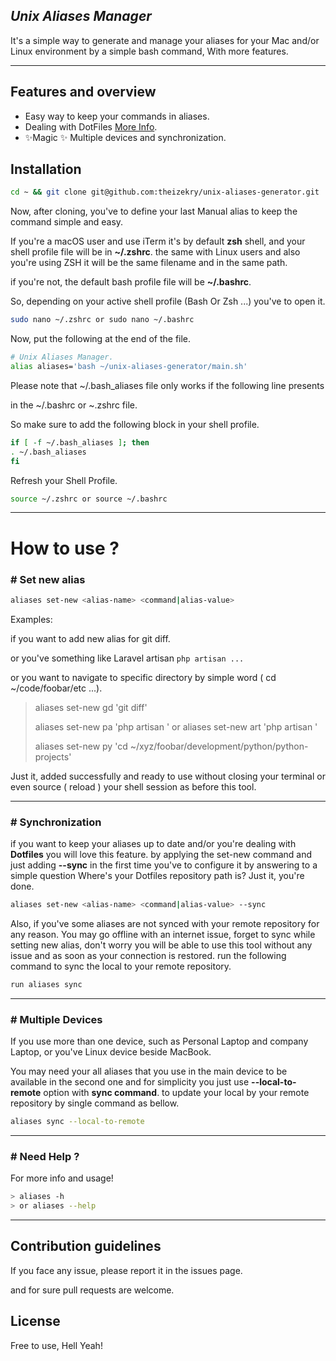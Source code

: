 ## **_Unix Aliases Manager_**

It's a simple way to generate and manage your aliases for your Mac and/or Linux environment by a simple bash command, With more features.

---

## **Features and overview**
- Easy way to keep your commands in aliases.
- Dealing with DotFiles [More Info](https://dotfiles.github.io/).
- ✨Magic ✨ Multiple devices and synchronization.

## **Installation**

```bash
cd ~ && git clone git@github.com:theizekry/unix-aliases-generator.git
```

Now, after cloning, you've to define your last Manual alias to keep the command simple and easy.

If you're a macOS user and use iTerm it's by default **zsh** shell,
and your shell profile file will be in **~/.zshrc**. the same with Linux users and also you're using ZSH it will be the same filename and in the same path.

if you're not, the default bash profile file will be **~/.bashrc**.

So, depending on your active shell profile (Bash Or Zsh ...) you've to open it.

```bash 
sudo nano ~/.zshrc or sudo nano ~/.bashrc
```

Now, put the following at the end of the file.

```bash 
# Unix Aliases Manager.
alias aliases='bash ~/unix-aliases-generator/main.sh'
```

Please note that ~/.bash_aliases file only works if the following line presents

in the ~/.bashrc or ~.zshrc file.

So make sure to add the following block in your shell profile.

```bash 
if [ -f ~/.bash_aliases ]; then
. ~/.bash_aliases
fi
```

Refresh your Shell Profile.

```bash
source ~/.zshrc or source ~/.bashrc 
```
---

# **How to use ?**

### # Set new alias
```bash
aliases set-new <alias-name> <command|alias-value>
```

Examples:

if you want to add new alias for git diff.

or you've something like Laravel artisan `php artisan ...`

or you want to navigate to specific directory by simple word ( cd ~/code/foobar/etc ...).

> aliases set-new gd 'git diff'
> 
> aliases set-new pa 'php artisan ' or aliases set-new art 'php artisan '
> 
> aliases set-new py 'cd ~/xyz/foobar/development/python/python-projects'
> 

Just it, added successfully and ready to use without closing your terminal or even source ( reload ) your shell session as before this tool.

---

### # Synchronization

if you want to keep your aliases up to date and/or you're dealing with **Dotfiles** you will love this feature. by applying the set-new command and just adding **--sync** in the first time you've to configure it by answering to a simple question Where's your Dotfiles repository path is? Just it, you're done.

```bash
aliases set-new <alias-name> <command|alias-value> --sync
```

Also, if you've some aliases are not synced with your remote repository for any reason. You may go offline with an internet issue, forget to sync while setting new alias, don't worry you will be able to use this tool without any issue and as soon as your connection is restored. run the following command to sync the local to your remote repository.

```bash
run aliases sync
```
---
### # Multiple Devices

If you use more than one device, such as Personal Laptop and company Laptop, or you've Linux device beside MacBook.

You may need your all aliases that you use in the main device to be available in the second one and for simplicity you just use **--local-to-remote** option with **sync command**. to update your local by your remote repository by single command as bellow.

```bash
aliases sync --local-to-remote
```
---

### # Need Help ?
For more info and usage!

```bash
> aliases -h
> or aliases --help
```

-----------

## Contribution guidelines

If you face any issue, please report it in the issues page.

and for sure pull requests are welcome.

## **License**
Free to use, Hell Yeah!